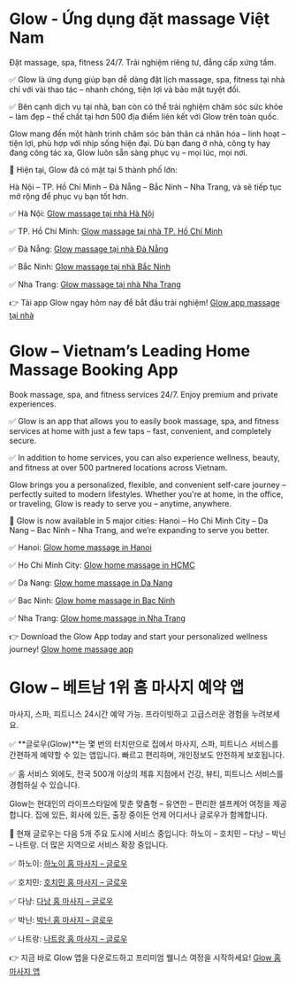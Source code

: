 # Glow - Ứng dụng đặt massage Việt Nam
Đặt massage, spa, fitness 24/7. Trải nghiệm riêng tư, đẳng cấp xứng tầm.

✅ Glow là ứng dụng giúp bạn dễ dàng đặt lịch massage, spa, fitness tại nhà chỉ với vài thao tác – nhanh chóng, tiện lợi và bảo mật tuyệt đối.

✅ Bên cạnh dịch vụ tại nhà, bạn còn có thể trải nghiệm chăm sóc sức khỏe – làm đẹp – thể chất tại hơn 500 địa điểm liên kết với Glow trên toàn quốc.

Glow mang đến một hành trình chăm sóc bản thân cá nhân hóa – linh hoạt – tiện lợi, phù hợp với nhịp sống hiện đại. Dù bạn đang ở nhà, công ty hay đang công tác xa, Glow luôn sẵn sàng phục vụ – mọi lúc, mọi nơi.

📍 Hiện tại, Glow đã có mặt tại 5 thành phố lớn:

Hà Nội – TP. Hồ Chí Minh – Đà Nẵng – Bắc Ninh – Nha Trang, và sẽ tiếp tục mở rộng để phục vụ bạn tốt hơn.

✅ Hà Nội: [Glow massage tại nhà Hà Nội](https://glowvietnam.com/vi/massage-tai-nha-ha-noi)

✅ TP. Hồ Chí Minh: [Glow massage tại nhà TP. Hồ Chí Minh](https://glowvietnam.com/vi/massage-tai-nha-tphcm)

✅ Đà Nẵng: [Glow massage tại nhà Đà Nẵng](https://glowvietnam.com/vi/massage-tai-nha-da-nang)

✅ Bắc Ninh: [Glow massage tại nhà Bắc Ninh](https://glowvietnam.com/vi/massage-tai-nha-bac-ninh)

✅ Nha Trang: [Glow massage tại nhà Nha Trang](https://glowvietnam.com/vi/massage-tai-nha-nha-trang-khanh-hoa)

👉 Tải app Glow ngay hôm nay để bắt đầu trải nghiệm! [Glow app massage tại nhà](https://glowvietnam.com/)

# Glow – Vietnam’s Leading Home Massage Booking App
Book massage, spa, and fitness services 24/7. Enjoy premium and private experiences.

✅ Glow is an app that allows you to easily book massage, spa, and fitness services at home with just a few taps – fast, convenient, and completely secure.

✅ In addition to home services, you can also experience wellness, beauty, and fitness at over 500 partnered locations across Vietnam.

Glow brings you a personalized, flexible, and convenient self-care journey – perfectly suited to modern lifestyles. Whether you're at home, in the office, or traveling, Glow is ready to serve you – anytime, anywhere.

📍 Glow is now available in 5 major cities:
Hanoi – Ho Chi Minh City – Da Nang – Bac Ninh – Nha Trang, and we’re expanding to serve you better.

✅ Hanoi: [Glow home massage in Hanoi](https://glowvietnam.com/en/home-massage-hanoi)

✅ Ho Chi Minh City: [Glow home massage in HCMC](https://glowvietnam.com/en/home-massage-ho-chi-minh)

✅ Da Nang: [Glow home massage in Da Nang](https://glowvietnam.com/en/home-massage-da-nang)

✅ Bac Ninh: [Glow home massage in Bac Ninh](https://glowvietnam.com/en/massage-tai-nha-bac-ninh)

✅ Nha Trang: [Glow home massage in Nha Trang](https://glowvietnam.com/en/massage-tai-nha-nha-trang-khanh-hoa)

👉 Download the Glow App today and start your personalized wellness journey!
[Glow home massage app](https://glowvietnam.com/en/)

# Glow – 베트남 1위 홈 마사지 예약 앱
마사지, 스파, 피트니스 24시간 예약 가능. 프라이빗하고 고급스러운 경험을 누려보세요.

✅ **글로우(Glow)**는 몇 번의 터치만으로 집에서 마사지, 스파, 피트니스 서비스를 간편하게 예약할 수 있는 앱입니다. 빠르고 편리하며, 개인정보도 안전하게 보호됩니다.

✅ 홈 서비스 외에도, 전국 500개 이상의 제휴 지점에서 건강, 뷰티, 피트니스 서비스를 경험하실 수 있습니다.

Glow는 현대인의 라이프스타일에 맞춘 맞춤형 – 유연한 – 편리한 셀프케어 여정을 제공합니다. 집에 있든, 회사에 있든, 출장 중이든 언제 어디서나 글로우가 함께합니다.

📍 현재 글로우는 다음 5개 주요 도시에 서비스 중입니다:
하노이 – 호치민 – 다낭 – 박닌 – 나트랑. 더 많은 지역으로 서비스 확장 중입니다.

✅ 하노이: [하노이 홈 마사지 – 글로우](https://glowvietnam.com/kr/home-massage-hanoi)

✅ 호치민: [호치민 홈 마사지 – 글로우](https://glowvietnam.com/kr/home-massage-ho-chi-minh)

✅ 다낭: [다낭 홈 마사지 – 글로우](https://glowvietnam.com/kr/home-massage-da-nang)

✅ 박닌: [박닌 홈 마사지 – 글로우](https://glowvietnam.com/kr/massage-tai-nha-bac-ninh)

✅ 나트랑: [나트랑 홈 마사지 – 글로우](https://glowvietnam.com/kr/massage-tai-nha-nha-trang-khanh-hoa)

👉 지금 바로 Glow 앱을 다운로드하고 프리미엄 웰니스 여정을 시작하세요!
[Glow 홈 마사지 앱](https://glowvietnam.com/kr/)
